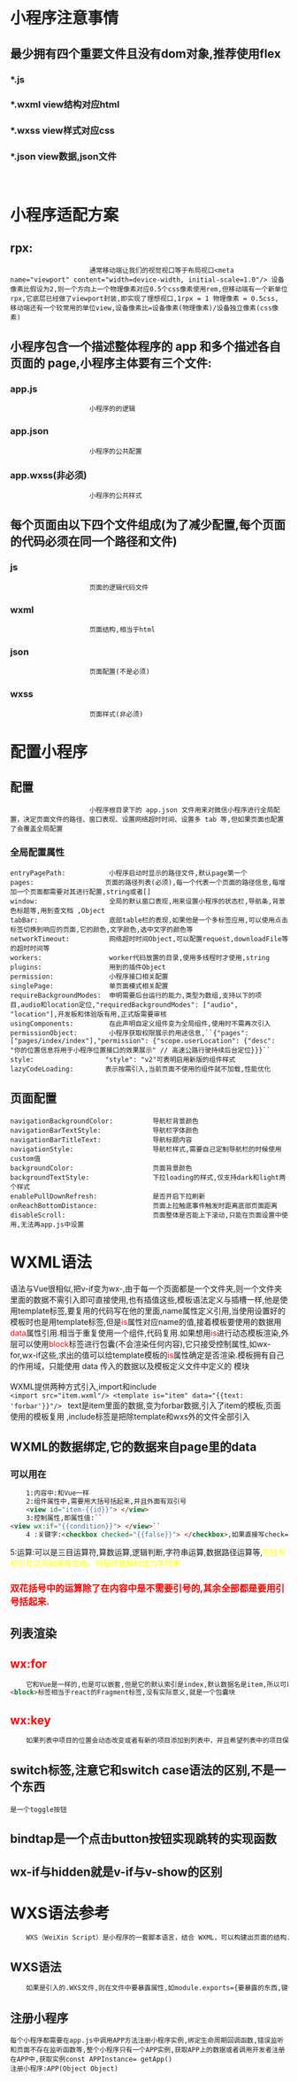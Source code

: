 # 小程序注意事情
## 最少拥有四个重要文件且没有dom对象,推荐使用flex
### *.js 
### *.wxml view结构对应html 
### *.wxss view样式对应css
### *.json view数据,json文件           
<br/>

# 小程序适配方案
## rpx:                   
                        通常移动端让我们的视觉视口等于布局视口<meta name="viewport" content="width=device-width, initial-scale=1.0"/> 设备像素比假设为2,则一个方向上一个物理像素对应0.5个css像素使用rem,但移动端有一个新单位rpx,它底层已经做了viewport封装,即实现了理想视口,1rpx = 1 物理像素 = 0.5css, 移动端还有一个较常用的单位view,设备像素比=设备像素(物理像素)/设备独立像素(css像素)
## 小程序包含一个描述整体程序的 app 和多个描述各自页面的 page,小程序主体要有三个文件:                    
###  app.js 
                        小程序的的逻辑
### app.json
                        小程序的公共配置
###   app.wxss(非必须)
                        小程序的公共样式

## 每个页面由以下四个文件组成(为了减少配置,每个页面的代码必须在同一个路径和文件)
### js
                        页面的逻辑代码文件
### wxml
                        页面结构,相当于html
### json
                        页面配置(不是必须)
### wxss
                        页面样式(非必须)

# 配置小程序
## 配置
                        小程序根目录下的 app.json 文件用来对微信小程序进行全局配置，决定页面文件的路径、窗口表现、设置网络超时时间、设置多 tab 等,但如果页面也配置了会覆盖全局配置
### 全局配置属性
    entryPagePath:           小程序启动时显示的路径文件,默认page第一个  
    pages:                  页面的路径列表(必须),每一个代表一个页面的路径信息,每增加一个页面都需要对其进行配置,string或者[]  
    window:                  全局的默认窗口表现,用来设置小程序的状态栏,导航条,背景色标题等,用到查文档 ,Object  
    tabBar:                  底部table栏的表现,如果他是一个多标签应用,可以使用点击标签切换到响应的页面,它的颜色,文字颜色,选中文字的颜色等    
    networkTimeout:          网络超时时间Object,可以配置request,downloadFile等的超时时间等  
    workers:                 worker代码放置的目录,使用多线程时才使用,string  
    plugins:                 用到的插件Object  
    permission:              小程序接口相关配置  
    singlePage:              单页面模式相关配置  
    requireBackgroundModes:  申明需要后台运行的能力,类型为数组,支持以下的项目,audio和location定位,"requiredBackgroundModes": ["audio", "location"],开发板和体验版有用,正式版需要审核  
    usingComponents:         在此声明自定义组件变为全局组件,使用时不需再次引入  
    permissionObject:        小程序获取权限展示的用途信息,``{"pages": ["pages/index/index"],"permission": {"scope.userLocation": {"desc": "你的位置信息将用于小程序位置接口的效果展示" // 高速公路行驶持续后台定位}}}``  
    style:                  "style": "v2"可表明启用新版的组件样式  
    lazyCodeLoading:        表示按需引入,当前页面不使用的组件就不加载,性能优化  
## 页面配置  
    navigationBackgroundColor:          导航栏背景颜色  
    navigationBarTextStyle:             导航栏字体颜色  
    navigationBarTitleText:             导航标题内容  
    navigationStyle:                    导航栏样式,需要自己定制导航栏的时候使用custom值  
    backgroundColor:                    页面背景颜色  
    backgroundTextStyle:                下拉loading的样式,仅支持dark和light两个样式  
    enablePullDownRefresh:              是否开启下拉刷新  
    onReachBottomDistance:              页面上拉触底事件触发时距离底部页面距离  
    disableScroll:                      页面整体是否能上下滚动,只能在页面设置中使用,无法再app.js中设置  
# WXML语法
语法与Vue很相似,把v-if变为wx-,由于每一个页面都是一个文件夹,则一个文件夹里面的数据不需引入即可直接使用,也有插值这些,模板语法定义与插槽一样,他是使用template标签,要复用的代码写在他的里面,name属性定义引用,当使用设置好的模板时也是用template标签,但是<span style="color:red">is</span>属性对应name的值,接着模板要使用的数据用<span style="color:red">data</span>属性引用.相当于重复使用一个组件,代码复用.如果想用<span style="color:red">is</span>进行动态模板渲染,外层可以使用<span style="color:red">block</span>标签进行包囊(不会渲染任何内容),它只接受控制属性,如wx-for,wx-if这些,求出的值可以给template模板的<span style="color:red">is</span>属性确定是否渲染.模板拥有自己的作用域，只能使用 data 传入的数据以及模板定义文件中定义的 <wxs /> 模块  
<br/>
WXML提供两种方式引入,import和include  
``<import src="item.wxml"/>
<template is="item" data="{{text: 'forbar'}}"/>
``
text是item里面的数据,变为forbar数据,引入了item的模板,页面使用的模板复用  ,include标签是把除template和wxs外的文件全部引入  

## WXML的数据绑定,它的数据来自page里的data
### 可以用在
```html
    1:内容中:和Vue一样  
    2:组件属性中,需要用大括号括起来,并且外面有双引号
    <view id="item-{{id}}"> </view>
    3:控制属性,即属性值:``
<view wx:if="{{condition}}"> </view>``  
    4 :关键字:<checkbox checked="{{false}}"> </checkbox>,如果直接写check="false",他只是一个字符串  
```
5:运算:可以是三目运算符,算数运算,逻辑判断,字符串运算,数据路径运算等,<span style="color:yellow">花括号和引号之间如果有空格，将最终被解析成为字符串 </span>
### <span style="color:red">双花括号中的运算除了在内容中是不需要引号的,其余全部都是要用引号括起来.</span>
## 列表渲染
## <span style="color:red">wx:for</span>
```html
    它和Vue是一样的,也是可以嵌套,但是它的默认索引是index,默认数据名是item,所以可以直接写<view wx:for="{{array}}">{{index}}: {{item.message}}</view>,想更改可以命名可以使用``<view wx:for="{{array}}" wx:for-index="idx" wx:for-item="itemName">来改默认名字  
<block>标签相当于react的Fragment标签,没有实际意义,就是一个包囊块
```  
## <span style="color:red">wx:key</span>
```html
    如果列表中项目的位置会动态改变或者有新的项目添加到列表中，并且希望列表中的项目保持自己的特征和状态（如 input 中的输入内容，switch 的选中状态），需要使用 wx:key 来指定列表中项目的<span style="color:red">唯一的标识符。</span>,它的值只能是字符串(字符串的话必须是item里面的属性)或者保留关键字 *this(代表在 for 循环中的 item 本身，这种表示需要 item 本身是一个唯一的字符串或者数字),有key可以使他们数据改变时,框架会让他们重新排序而不是重新渲染,在获取键的值时,可以直接双引号括起来,相当于结构一样,可以直接获取item里面的属性值``<switch wx:for="{{objectArray}}" wx:key="unique"> {{item.id}} </switch>相当于{{item.unique}}
```  
## switch标签,注意它和switch case语法的区别,不是一个东西 
    是一个toggle按钮  
## bindtap是一个点击button按钮实现跳转的实现函数  
## wx-if与hidden就是v-if与v-show的区别  

# WXS语法参考  
```html
    WXS（WeiXin Script）是小程序的一套脚本语言，结合 WXML，可以构建出页面的结构.WXS 与 JavaScript 是不同的语言，有自己的语法，并不和 JavaScript 一致,WXS 代码可以编写在 wxml 文件中的 <wxs> 标签内，或以 .wxs 为后缀名的文件内
```
## WXS语法
```html  
    如果是引入的.WXS文件,则在文件中要暴露属性,如module.exports={要暴露的东西,键值对模式},然后引入的时候要<wxs src="相对路径" module="要给这些数据重命名"/>  ~~~如果不是引入外部的.wxs文件,只是在wxml中书写wxs标签,则这样写<wxs module="给他命名">书写的内容,也要module.expoets = {暴露的属性,键值对模式}</wxs>.如果想在.wxs文件中引入wxs文件,使用require引入,const name = require('相对路径'),注意::,<wxs> 模块只能在定义模块的 WXML 文件中被访问到。使用 <include> 或 <import> 时，<wxs> 模块不会被引入到对应的 WXML 文件中。<template> 标签中，只能使用定义该 <template> 的 WXML 文件中定义的 <wxs> 模块(相当于template标签不能使用外部引入的),wxs里面的数据类型比js少了null,undefined和symbol,wxs里面的for循环语法与js的是一样的,但是标签里面的for循环不一样,注意  
```
## 注册小程序
    每个小程序都需要在app.js中调用APP方法注册小程序实例,绑定生命周期回调函数,错误监听和页面不存在监听函数等,整个小程序只有一个APP实例,获取APP上的数据或者调用开发者注册在APP中,获取实例const APPInstance= getApp()  
    注册小程序:APP(Object Object)
## 







